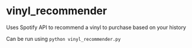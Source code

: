 # vinyl_recommender
Uses Spotify API to recommend a vinyl to purchase based on your history

Can be run using `python vinyl_recommender.py`
